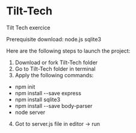 # Tilt-Tech
Tilt Tech exercice

Prerequisite download:
node.js
sqlite3

Here are the following steps to launch the project:
1) Download or fork Tilt-Tech folder
2) Go to Tilt-Tech folder in terminal
3) Apply the following commands:
- npm init
- npm install --save express
- npm install sqlite3
- npm install --save body-parser
- node server
4) Got to server.js file in editor -> run



